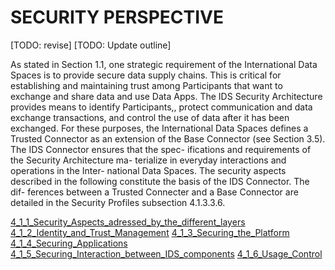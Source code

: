 # SECURITY PERSPECTIVE

[TODO: revise]
[TODO: Update outline]

As stated in Section 1.1, one strategic requirement of the
International Data Spaces is to provide secure data supply
chains. This is critical for establishing and maintaining trust
among Participants that want to exchange and share data
and use Data Apps. The IDS Security Architecture provides
means to identify Participants,, protect communication and
data exchange transactions, and control the use of data after
it has been exchanged.
For these purposes, the International Data Spaces defines
a Trusted Connector as an extension of the Base Connector
(see Section 3.5). The IDS Connector ensures that the spec-
ifications and requirements of the Security Architecture ma-
terialize in everyday interactions and operations in the Inter-
national Data Spaces. The security aspects described in the
following constitute the basis of the IDS Connector. The dif-
ferences between a Trusted Connecter and a Base Connector
are detailed in the Security Profiles subsection 4.1.3.3.6.



[4_1_1_Security_Aspects_adressed_by_the_different_layers](./4_1_1_Security_Aspects_adressed_by_the_different_layers.md)
[4_1_2_Identity_and_Trust_Management](./4_1_2_Identity_and_Trust_Management.md)
[4_1_3_Securing_the_Platform](./4_1_3_Securing_the_Platform.md)
[4_1_4_Securing_Applications](./4_1_4_Securing_Applications.md)
[4_1_5_Securing_Interaction_between_IDS_components](./4_1_5_Securing_Interaction_between_IDS_components.md)
[4_1_6_Usage_Control](./4_1_6_Usage_Control.md)

